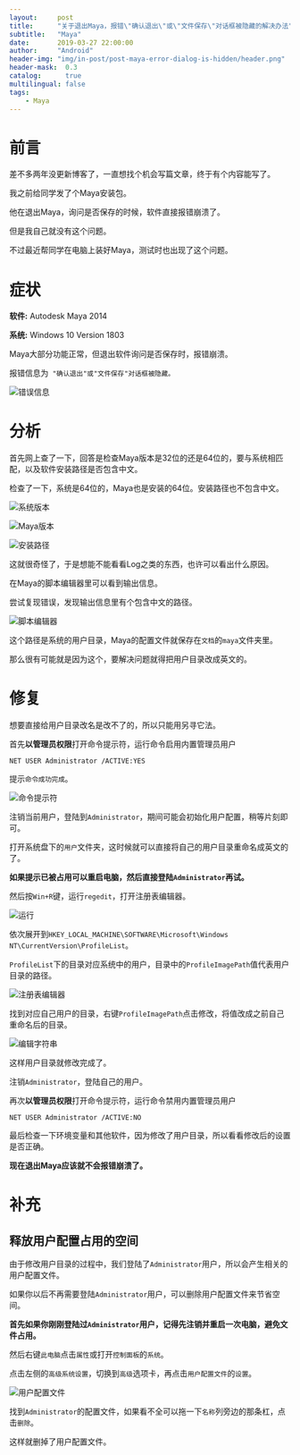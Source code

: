 ```yaml
---
layout:     post
title:      "关于退出Maya，报错\"确认退出\"或\"文件保存\"对话框被隐藏的解决办法"
subtitle:   "Maya"
date:       2019-03-27 22:00:00
author:     "Android"
header-img: "img/in-post/post-maya-error-dialog-is-hidden/header.png"
header-mask:  0.3
catalog:      true
multilingual: false
tags:
    - Maya
---
```

# 前言

差不多两年没更新博客了，一直想找个机会写篇文章，终于有个内容能写了。



我之前给同学发了个Maya安装包。

他在退出Maya，询问是否保存的时候，软件直接报错崩溃了。

但是我自己就没有这个问题。



不过最近帮同学在电脑上装好Maya，测试时也出现了这个问题。

# 症状

**软件:** Autodesk Maya 2014

**系统:** Windows 10 Version 1803

Maya大部分功能正常，但退出软件询问是否保存时，报错崩溃。

报错信息为` "确认退出"或"文件保存"对话框被隐藏。` 

![错误信息](/img/in-post/post-maya-error-dialog-is-hidden/错误信息.png)

# 分析

首先网上查了一下，回答是检查Maya版本是32位的还是64位的，要与系统相匹配，以及软件安装路径是否包含中文。

检查了一下，系统是64位的，Maya也是安装的64位。安装路径也不包含中文。

![系统版本](/img/in-post/post-maya-error-dialog-is-hidden/系统版本.png)

![Maya版本](/img/in-post/post-maya-error-dialog-is-hidden/Maya版本.png)

![安装路径](/img/in-post/post-maya-error-dialog-is-hidden/安装路径.png)



这就很奇怪了，于是想能不能看看Log之类的东西，也许可以看出什么原因。

在Maya的脚本编辑器里可以看到输出信息。

尝试复现错误，发现输出信息里有个包含中文的路径。

![脚本编辑器](/img/in-post/post-maya-error-dialog-is-hidden/脚本编辑器.png)

这个路径是系统的用户目录，Maya的配置文件就保存在`文档`的`maya`文件夹里。

那么很有可能就是因为这个，要解决问题就得把用户目录改成英文的。

# 修复

想要直接给用户目录改名是改不了的，所以只能用另寻它法。

首先**以管理员权限**打开命令提示符，运行命令启用内置管理员用户

```
NET USER Administrator /ACTIVE:YES
```

提示`命令成功完成`。

![命令提示符](/img/in-post/post-maya-error-dialog-is-hidden/命令提示符.png)



注销当前用户，登陆到`Administrator`，期间可能会初始化用户配置，稍等片刻即可。

打开系统盘下的`用户`文件夹，这时候就可以直接将自己的用户目录重命名成英文的了。

**如果提示已被占用可以重启电脑，然后直接登陆`Administrator`再试。**



然后按`Win+R`键，运行`regedit`，打开注册表编辑器。

![运行](/img/in-post/post-maya-error-dialog-is-hidden/运行.png)

依次展开到`HKEY_LOCAL_MACHINE\SOFTWARE\Microsoft\Windows NT\CurrentVersion\ProfileList`。

`ProfileList`下的目录对应系统中的用户，目录中的`ProfileImagePath`值代表用户目录的路径。

![注册表编辑器](/img/in-post/post-maya-error-dialog-is-hidden/注册表编辑器.png)

找到对应自己用户的目录，右键`ProfileImagePath`点击修改，将值改成之前自己重命名后的目录。

![编辑字符串](/img/in-post/post-maya-error-dialog-is-hidden/编辑字符串.png)



这样用户目录就修改完成了。

注销`Administrator`，登陆自己的用户。

再次**以管理员权限**打开命令提示符，运行命令禁用内置管理员用户

```
NET USER Administrator /ACTIVE:NO
```



最后检查一下环境变量和其他软件，因为修改了用户目录，所以看看修改后的设置是否正确。

**现在退出Maya应该就不会报错崩溃了。**

# 补充

## 释放用户配置占用的空间

由于修改用户目录的过程中，我们登陆了`Administrator`用户，所以会产生相关的用户配置文件。

如果你以后不再需要登陆`Administrator`用户，可以删除用户配置文件来节省空间。



**首先如果你刚刚登陆过`Administrator`用户，记得先注销并重启一次电脑，避免文件占用。**

然后右键`此电脑`点击`属性`或打开`控制面板`的`系统`。

点击左侧的`高级系统设置`，切换到`高级`选项卡，再点击`用户配置文件`的`设置`。

![用户配置文件](/img/in-post/post-maya-error-dialog-is-hidden/用户配置文件.png)

找到`Administrator`的配置文件，如果看不全可以拖一下`名称`列旁边的那条杠，点击`删除`。

这样就删掉了用户配置文件。
